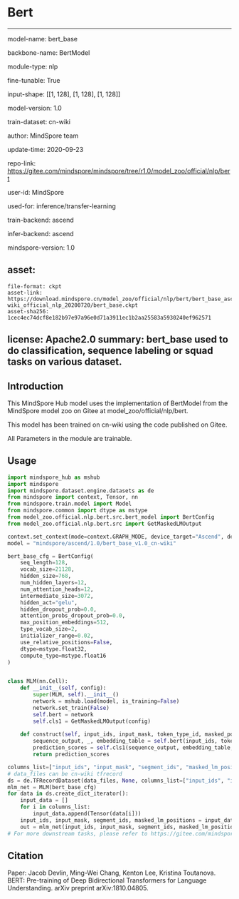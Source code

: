 # Bert

---

model-name: bert_base

backbone-name: BertModel

module-type: nlp

fine-tunable: True

input-shape: [[1, 128], [1, 128], [1, 128]]

model-version: 1.0

train-dataset: cn-wiki


author: MindSpore team

update-time: 2020-09-23

repo-link: https://gitee.com/mindspore/mindspore/tree/r1.0/model_zoo/official/nlp/bert

user-id: MindSpore

used-for: inference/transfer-learning

train-backend: ascend

infer-backend: ascend

mindspore-version: 1.0

asset:
  -
    file-format: ckpt
    asset-link: https://download.mindspore.cn/model_zoo/official/nlp/bert/bert_base_ascend_0.5.0_cn-wiki_official_nlp_20200720/bert_base.ckpt
    asset-sha256: 1cec4ec74dcf8e182b97e97a96e0d71a3911ec1b2aa25583a5930240ef962571

license: Apache2.0
summary: bert_base used to do classification, sequence labeling or squad tasks on various dataset.
---

## Introduction

This MindSpore Hub model uses the implementation of BertModel from the MindSpore model zoo on Gitee at model_zoo/official/nlp/bert.

This model has been trained on cn-wiki using the code published on Gitee.

All Parameters in the module are trainable.

## Usage

```python
import mindspore_hub as mshub
import mindspore
import mindspore.dataset.engine.datasets as de
from mindspore import context, Tensor, nn
from mindspore.train.model import Model
from mindspore.common import dtype as mstype
from model_zoo.official.nlp.bert.src.bert_model import BertConfig
from model_zoo.official.nlp.bert.src import GetMaskedLMOutput

context.set_context(mode=context.GRAPH_MODE, device_target="Ascend", device_id=0)
model = "mindspore/ascend/1.0/bert_base_v1.0_cn-wiki"

bert_base_cfg = BertConfig(
    seq_length=128,
    vocab_size=21128,
    hidden_size=768,
    num_hidden_layers=12,
    num_attention_heads=12,
    intermediate_size=3072,
    hidden_act="gelu",
    hidden_dropout_prob=0.0,
    attention_probs_dropout_prob=0.0,
    max_position_embeddings=512,
    type_vocab_size=2,
    initializer_range=0.02,
    use_relative_positions=False,
    dtype=mstype.float32,
    compute_type=mstype.float16
)


class MLM(nn.Cell):
    def __init__(self, config):
        super(MLM, self).__init__()
        network = mshub.load(model, is_training=False)
        network.set_train(False)
        self.bert = network
        self.cls1 = GetMaskedLMOutput(config)
    
    def construct(self, input_ids, input_mask, token_type_id, masked_pos):
        sequence_output, _, embedding_table = self.bert(input_ids, token_type_id, input_mask)
        prediction_scores = self.cls1(sequence_output, embedding_table, masked_pos)
        return prediction_scores

columns_list=["input_ids", "input_mask", "segment_ids", "masked_lm_positions"]
# data_files can be cn-wiki tfrecord
ds = de.TFRecordDataset(data_files, None, columns_list=["input_ids", "input_mask", "segment_ids", "masked_lm_positions"])
mlm_net = MLM(bert_base_cfg)
for data in ds.create_dict_iterator():
    input_data = []
    for i in columns_list:
        input_data.append(Tensor(data[i]))
    input_ids, input_mask, segment_ids, masked_lm_positions = input_data
    out = mlm_net(input_ids, input_mask, segment_ids, masked_lm_positions)
# For more downstream tasks, please refer to https://gitee.com/mindspore/mindspore/tree/master/model_zoo/official/nlp/bert
```
 
## Citation
Paper: Jacob Devlin, Ming-Wei Chang, Kenton Lee, Kristina Toutanova. BERT: Pre-training of Deep Bidirectional Transformers for Language Understanding. arXiv preprint arXiv:1810.04805. 

